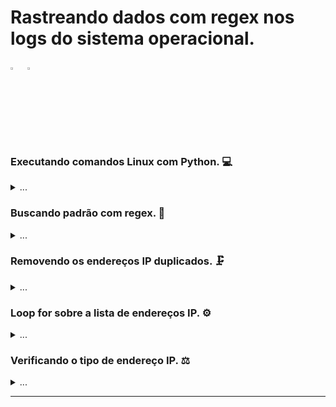 # Rastreando dados com regex nos logs do sistema operacional.

<p align="left">
  <img alt="Python 3.x" src="https://cdn.icon-icons.com/icons2/2699/PNG/512/python_logo_icon_168886.png" title="Python 3.x" width="3%">
  &nbsp
  <img alt="Linux" src="https://cdn0.iconfinder.com/data/icons/flat-round-system/512/linux_tox-512.png" title="Linux" width="3%">
</p>

### Executando comandos Linux com Python. 💻

<details><summary>...</summary>
  
Para obter o que investigar, vamos usar as bibliotecas nativas `subprocess` permite o sitema operacional gere novos processos e crie fluxos de entrada/saída/erro, a biblioteca `re`, que permite aplicar regex para realizar buscas, e a biblioteca `ipaddress`, que nos permite trabalhar com endereçamento IPv4.

Assim podemos interagir com a camada de S.O. e extrair endereços IP da saída de comandos, nesse primeiro trecho de código a comando **`journalctl`** é executado e tem a saída exibida.

```python
#!/usr/bin/env python3
# Biblioteca (nativa) que permite o Python interagir com o sistema operacional.
import subprocess

# Comando Linux para buscar os logs do SSH em qualquer sistema operacional que tenha o systemd (gerenciador de sistemas/serviços).
COMANDO_LINUX = 'journalctl -u ssh --no-pager'
# Executa o comando no sistema operacional e sefine os possiveis fluxos de respostas que o sistema operacional pode retornar.
resultado_comando = subprocess.run(COMANDO_LINUX.split(), universal_newlines=True, stdout=subprocess.PIPE, stderr=subprocess.PIPE)
# Exibe o resultado do comando executado no sistema operacional.
print(resultado_comando.stdout)
```

</details>

### Buscando padrão com regex. 🥋
    
<details><summary>...</summary>

Adicionando a biblioteca `re`, podemos usar expreções regulares (regex) para localizar padrões de textos, nesse exemplo de regex, estamos buscando por padrões de números no formato de endereços IP.

O site [regex101](https://regex101.com/) pode ajudar muito na construção e entendimento de uma expressão regex.

```python
#!/usr/bin/env python3
# Biblioteca (nativa) que permite o Python interagir com o sistema operacional.
import subprocess
# Biblioteca (nativa) que permite identificar padroes em caracteres.
import re

# Comando Linux para buscar os logs do SSH em qualquer sistema operacional que tenha o systemd (gerenciador de sistemas/serviços).
COMANDO_LINUX = 'journalctl -u ssh --no-pager'
# Executa o comando no sistema operacional e sefine os possiveis fluxos de respostas que o sistema operacional pode retornar.
resultado_comando = subprocess.run(COMANDO_LINUX.split(), universal_newlines=True, stdout=subprocess.PIPE, stderr=subprocess.PIPE)
# Exibe o resultado do comando executado no sistema operacional.
print(resultado_comando.stdout)

# O regex gera uma lista com os enderecos IP extraidos dos logs do journalctl.
dados_regex = re.findall(r"^.*\ Failed.*\ (\d{1,3}\.\d{1,3}\.\d{1,3}\.\d{1,3})", resultado_comando.stdout, re.M)
print(dados_regex)

```

</details>

### Removendo os endereços IP duplicados. 🗜️
    
<details><summary>...</summary>

Como vamos trabalhar com a verificação na API do **Abuseipdb**, precisamos revomer todos os endereços IP **duplicados** para que cada um seja tradado uma vez por execução.

```python
#!/usr/bin/env python3
# Biblioteca (nativa) que permite o Python interagir com o sistema operacional.
import subprocess
# Biblioteca (nativa) que permite identificar padroes em caracteres.
import re

# Comando Linux para buscar os logs do SSH em qualquer sistema operacional que tenha o systemd (gerenciador de sistemas/serviços).
COMANDO_LINUX = 'journalctl -u ssh --no-pager'
# Executa o comando no sistema operacional e sefine os possiveis fluxos de respostas que o sistema operacional pode retornar.
resultado_comando = subprocess.run(COMANDO_LINUX.split(), universal_newlines=True, stdout=subprocess.PIPE, stderr=subprocess.PIPE)
# Exibe o resultado do comando executado no sistema operacional.
print(resultado_comando.stdout)

# O regex gera uma lista com os enderecos IP extraidos dos logs do journalctl.
dados_regex = re.findall(r"^.*\ Failed.*\ (\d{1,3}\.\d{1,3}\.\d{1,3}\.\d{1,3})", resultado_comando.stdout, re.M)
# Exibindo o conteudo capturado pelo regex.
print(dados_regex)

# Criando uma lista sem endereços IP duplicados.
lista_ip_sem_duplicados = list(dict.fromkeys(dados_regex))
# Exibindo lista sem endereços IP duplicados.
print(lista_ip_sem_duplicados)
```

</details>

### Loop for sobre a lista de endereços IP. ⚙️
    
<details><summary>...</summary>

Agora que temos uma lista de endereços IP, vamos criar uma estrutura de repetição conhecida como loop, vamos usar o loop `for` para tratar cada um dos enderecos IP.

Nesse exemplo o loop vai exibir cada um dos endereços IP formatado em um padrão de texto.

```python
#!/usr/bin/env python3
# Biblioteca (nativa) que permite o Python interagir com o sistema operacional.
import subprocess
# Biblioteca (nativa) que permite identificar padroes em caracteres.
import re

# Comando Linux para buscar os logs do SSH em qualquer sistema operacional que tenha o systemd (gerenciador de sistemas/serviços).
COMANDO_LINUX = 'journalctl -u ssh --no-pager'
# Executa o comando no sistema operacional e sefine os possiveis fluxos de respostas que o sistema operacional pode retornar.
resultado_comando = subprocess.run(COMANDO_LINUX.split(), universal_newlines=True, stdout=subprocess.PIPE, stderr=subprocess.PIPE)
# Exibe o resultado do comando executado no sistema operacional.
print(resultado_comando.stdout)

# O regex gera uma lista com os enderecos IP extraidos dos logs do journalctl.
dados_regex = re.findall(r"^.*\ Failed.*\ (\d{1,3}\.\d{1,3}\.\d{1,3}\.\d{1,3})", resultado_comando.stdout, re.M)
# Exibindo o conteudo capturado pelo regex.
print(dados_regex)

# Criando uma lista sem endereços IP duplicados.
lista_ip_sem_duplicados = list(dict.fromkeys(dados_regex))
# Exibindo lista sem endereços IP duplicados.
print(lista_ip_sem_duplicados)

# Para cada um dos enderecos IP da lista 'lista_ip_sem_duplicados' realize o codigo dentro do loop 'for'.
for IP_ALVO in lista_ip_sem_duplicados:
    
    # Exibindo padrao de texto com cada IP que entra no loop.
    print(f"Precisamos identificar o IP {IP_ALVO}")
```
    
</details>

### Verificando o tipo de endereço IP. ⚖️
    
<details><summary>...</summary>

Adicionando biblioteca `ipaddress` podemos verificar o tipo de endereço IP que esta sendo tratado no loop, dessa forma podemos selecionar apenas endereços públicos para ter melhor aproveitamento dos requests limitados da API do Abuseipdb.

```python
#!/usr/bin/env python3
# Biblioteca (nativa) que permite o Python interagir com o sistema operacional.
import subprocess
# Biblioteca (nativa) que permite identificar padroes em caracteres.
import re
# Biblioteca (nativa) que permite trabalhar com enderecamento IPv4 e IPv6.
import ipaddress

# Comando Linux para buscar os logs do SSH em qualquer sistema operacional que tenha o systemd (gerenciador de sistemas/serviços).
COMANDO_LINUX = 'journalctl -u ssh --no-pager'
# Executa o comando no sistema operacional e sefine os possiveis fluxos de respostas que o sistema operacional pode retornar.
resultado_comando = subprocess.run(COMANDO_LINUX.split(), universal_newlines=True, stdout=subprocess.PIPE, stderr=subprocess.PIPE)
# Exibe o resultado do comando executado no sistema operacional.
#print(resultado_comando.stdout)

# O regex gera uma lista com os enderecos IP extraidos dos logs do journalctl.
dados_regex = re.findall(r"^.*\ Failed.*\ (\d{1,3}\.\d{1,3}\.\d{1,3}\.\d{1,3})", resultado_comando.stdout, re.M)
# Exibindo o conteudo capturado pelo regex.
#print(dados_regex)

# Criando uma lista sem endereços IP duplicados.
lista_ip_sem_duplicados = list(dict.fromkeys(dados_regex))
# Exibindo lista sem endereços IP duplicados.
print(lista_ip_sem_duplicados)

# Para cada um dos enderecos IP da lista 'lista_ip_sem_duplicados' realize o codigo dentro do loop 'for'.
for IP_ALVO in lista_ip_sem_duplicados:
    
    # Exibindo padrao de texto com cada IP que entra no loop.
    print(f"Precisamos identificar o IP {IP_ALVO}")
    
    # Se o IP for publico, realize o codigo dentro do 'if'.
    if ipaddress.ip_address(IP_ALVO).is_global:
        print(f"IP publico elegivel ao request na API -> {IP_ALVO}")
```

Assim temos nosso código Python que realiza os seguntes passos:

 - [x] Interage com o sistema operacional.
 - [x] Extrai endereços IP de trechos de logs.
 - [x] Estrutura os dados coletados.
 - [x] Verifica o tipo de IPv4.

</details>

---
